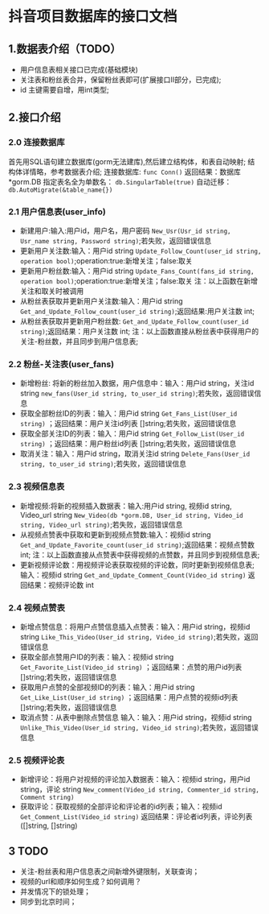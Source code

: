 # 抖音项目数据库的接口文档
## 1.数据表介绍（TODO）
- 用户信息表相关接口已完成(基础模块)
- 关注表和粉丝表合并，保留粉丝表即可(扩展接口II部分，已完成);
- id 主键需要自增，用int类型;
## 2.接口介绍
### 2.0 连接数据库
首先用SQL语句建立数据库(gorm无法建库),然后建立结构体，和表自动映射;
结构体详情略，参考数据表介绍;
连接数据库:
`func Conn()` 返回结果：数据库 *gorm.DB
指定表名全为单数名：
`db.SingularTable(true)`
自动迁移：
`db.AutoMigrate(&table_name{})`
### 2.1 用户信息表(user_info)
- 新建用户:输入:用户id，用户名，用户密码
  `New_Usr(Usr_id string, Usr_name string, Password string)`;若失败，返回错误信息
- 更新用户关注数:输入：用户id string
  `Update_Follow_Count(user_id string, operation bool)`;operation:true:新增关注；false:取关
- 更新用户粉丝数:输入：用户id string
  `Update_Fans_Count(fans_id string, operation bool)`;operation:true:新增关注；false:取关
  注：以上函数在新增关注和取关时被调用
- 从粉丝表获取并更新用户关注数:输入：用户id string
  `Get_and_Update_Follow_count(user_id string)`;返回结果:用户关注数 int;
- 从粉丝表获取并更新用户粉丝数:
  `Get_and_Update_Follow_count(user_id string)`;返回结果：用户关注数 int;
  注：以上函数直接从粉丝表中获得用户的关注-粉丝数，并且同步到用户信息表;
### 2.2 粉丝-关注表(user_fans)
- 新增粉丝: 将新的粉丝加入数据，用户信息中：输入：用户id string，关注id string
`new_fans(User_id string, to_user_id string)`;若失败，返回错误信息
- 获取全部粉丝ID的列表：输入：用户id string
`Get_Fans_List(User_id string)` ；返回结果：用户关注id列表 []string;若失败，返回错误信息
- 获取全部关注ID的列表：输入：用户id string
`Get_Follow_List(User_id string)` ；返回结果：用户粉丝id列表 []string;若失败，返回错误信息
- 取消关注：输入：用户id string，取消关注id string
`Delete_Fans(User_id string, to_user_id string)`;若失败，返回错误信息
### 2.3 视频信息表
- 新增视频:将新的视频插入数据表：输入:用户id string, 视频id string, Video_url string
  `New_Video(db *gorm.DB, User_id string, Video_id string, Video_url string)`;若失败，返回错误信息 
- 从视频点赞表中获取和更新到视频点赞数:输入：视频id string
  `Get_and_Update_Favorite_count(user_id string)`;返回结果：视频点赞数 int;
  注：以上函数直接从点赞表中获得视频的点赞数，并且同步到视频信息表;
- 更新视频评论数：用视频评论表获取视频的评论数，同时更新到视频信息表;输入：视频id string
  `Get_and_Update_Comment_Count(Video_id string)`
返回结果：视频评论数 int
### 2.4 视频点赞表
- 新增点赞信息：将用户点赞信息插入点赞表：输入：用户id string，视频id string
  `Like_This_Video(User_id string, Video_id string)`;若失败，返回错误信息 
- 获取全部点赞用户ID的列表：输入：视频id string
  `Get_Favorite_List(Video_id string)` ；返回结果：点赞的用户id列表 []string;若失败，返回错误信息
- 获取用户点赞的全部视频ID的列表：输入：用户id string
  `Get_Like_List(User_id string)` ；返回结果：用户点赞的视频id列表 []string;若失败，返回错误信息
- 取消点赞：从表中删除点赞信息 输入：输入：用户id string，视频id string
  `Unlike_This_Video(User_id string, Video_id string)`;若失败，返回错误信息
### 2.5 视频评论表
- 新增评论：将用户对视频的评论加入数据表：输入：视频id string，用户id string，评论 string
  `New_comment(Video_id string, Commenter_id string, Comment string)`
- 获取评论：获取视频的全部评论和评论者的id列表；输入：视频id
  `Get_Comment_List(Video_id string)`
返回结果：评论者id列表，评论列表 ([]string, []string)


  
## 3 TODO
- 关注-粉丝表和用户信息表之间新增外键限制，关联查询；
- 视频的url和顺序如何生成？如何调用？
- 并发情况下的锁处理；
- 同步到北京时间；
